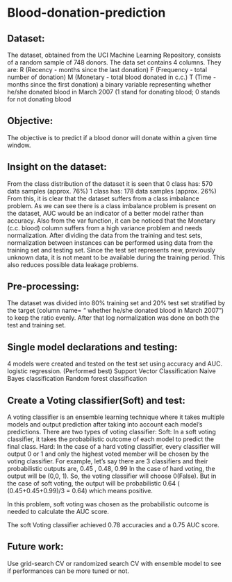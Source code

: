 # Blood-donation-prediction


## Dataset: 
The dataset, obtained from the UCI Machine Learning Repository, consists of a random sample of 748 donors. The data set contains 4 columns. They are:
R (Recency - months since the last donation)
F (Frequency - total number of donation)
M (Monetary - total blood donated in c.c.)
T (Time - months since the first donation)
a binary variable representing whether he/she donated blood in March 2007 (1 stand for donating blood; 0 stands for not donating blood

## Objective: 
The objective is to predict if a blood donor will donate within a given time window.


## Insight on the dataset: 
From the class distribution of the dataset it is seen that 
0 class has: 570 data samples (approx. 76%)
1 class has: 178 data samples (approx. 26%)
From this, it is clear that the dataset suffers from a class imbalance problem. As we can see there is a class imbalance problem is present on the dataset, AUC would be an indicator of a better model rather than accuracy.
Also from the var function, it can be noticed that the Monetary (c.c. blood) column suffers from a high variance problem and needs normalization. After dividing the data from the training and test sets, normalization between instances can be performed using data from the training set and testing set. Since the test set represents new, previously unknown data, it is not meant to be available during the training period. This also reduces possible data leakage problems.

## Pre-processing: 
The dataset was divided into 80% training set and 20% test set stratified by the target (column name= “ whether he/she donated blood in March 2007”) to keep the ratio evenly. 
After that log normalization was done on both the test and training set.


## Single model declarations and testing: 
4 models were created and tested on the test set using accuracy and AUC. 
logistic regression. (Performed best)
Support Vector Classification
Naive Bayes classification
Random forest classification
 
## Create a Voting classifier(Soft) and test: 
A voting classifier is an ensemble learning technique where it takes multiple models and output prediction after taking into account each model’s predictions. There are two types of voting classifier:
Soft: In a soft voting classifier, it takes the probabilistic outcome of each model to predict the final class.
Hard: In the case of a hard voting classifier, every classifier will output 0 or 1 and only the highest voted member will be chosen by the voting classifier.
	For example, let’s say there are 3 classifiers and their probabilistic outputs are,
	0.45 , 0.48, 0.99
In the case of hard voting, the output will be  (0,0, 1). So, the voting classifier will choose  0(False). 
But in the case of soft voting, the output will be probabilistic 0.64 ( (0.45+0.45+0.99)/3 = 0.64) which means positive.

In this problem, soft voting was chosen as the probabilistic outcome is needed to calculate the AUC score.

The soft Voting classifier achieved 0.78 accuracies and a 0.75 AUC score.


	
## Future work: 
Use grid-search CV or randomized search CV with ensemble model to see if performances can be more tuned or not.
